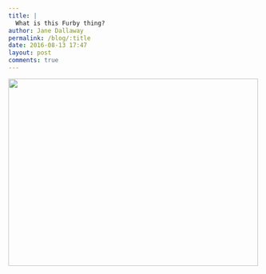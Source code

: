 ```yaml
---
title: |
  What is this Furby thing?
author: Jane Dallaway
permalink: /blog/:title
date: 2016-08-13 17:47
layout: post
comments: true
---
```


<div><a href="//static.skitters.dallaway.com/tp_IMG_1263.JPG"><img src="//static.skitters.dallaway.com/tp_thumb_IMG_1263.JPG" width="500" height="375"/></a></div>



  

      
